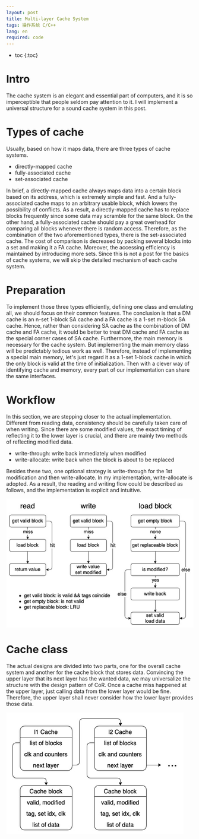 ```yaml
---
layout: post
title: Multi-layer Cache System
tags: 操作系统 C/C++
lang: en
required: code
---
```


- toc
{:toc}

# Intro

The cache system is an elegant and essential part of computers, and it is so imperceptible that people seldom pay attention to it. I will implement a universal structure for a sound cache system in this post.

# Types of cache

Usually, based on how it maps data, there are three types of cache systems.

- directly-mapped cache
- fully-associated cache
- set-associated cache

In brief, a directly-mapped cache always maps data into a certain block based on its address, which is extremely simple and fast. And a fully-associated cache maps to an arbitrary usable block, which lowers the possibility of conflicts. As a result, a directly-mapped cache has to replace blocks frequently since some data may scramble for the same block. On the other hand, a fully-associated cache should pay a great overhead for comparing all blocks whenever there is random access. Therefore, as the combination of the two aforementioned types, there is the set-associated cache. The cost of comparison is decreased by packing several blocks into a set and making it a FA cache. Moreover, the accessing efficiency is maintained by introducing more sets. Since this is not a post for the basics of cache systems, we will skip the detailed mechanism of each cache system.

# Preparation

To implement those three types efficiently, defining one class and emulating all, we should focus on their common features. The conclusion is that a DM cache is an n-set 1-block SA cache and a FA cache is a 1-set m-block SA cache. Hence, rather than considering SA cache as the combination of DM cache and FA cache, it would be better to treat DM cache and FA cache as the special corner cases of SA cache. Furthermore, the main memory is necessary for the cache system. But implementing the main memory class will be predictably tedious work as well. Therefore, instead of implementing a special main memory, let's just regard it as a 1-set 1-block cache in which the only block is valid at the time of initialization. Then with a clever way of identifying cache and memory, every part of our implementation can share the same interfaces.

# Workflow

In this section, we are stepping closer to the actual implementation. Different from reading data, consistency should be carefully taken care of when writing. Since there are some modified values, the exact timing of reflecting it to the lower layer is crucial, and there are mainly two methods of reflecting modified data.

- write-through: write back immediately when modified
- write-allocate: write back when the block is about to be replaced

Besides these two, one optional strategy is write-through for the 1st modification and then write-allocate. In my implementation, write-allocate is adopted. As a result, the reading and writing flow could be described as follows, and the implementation is explicit and intuitive.

<div class="img-frame"><img src="/assets/src/multi-layer-cache/workflow.png"></div>

# Cache class

The actual designs are divided into two parts, one for the overall cache system and another for the cache block that stores data. Convincing the upper layer that its next layer has the wanted data, we may universalize the structure with the design pattern of CoR. Once a cache miss happened at the upper layer, just calling data from the lower layer would be fine. Therefore, the upper layer shall never consider how the lower layer provides those data. 

<div class="img-frame"><img src="/assets/src/multi-layer-cache/cache-class.png"></div>
